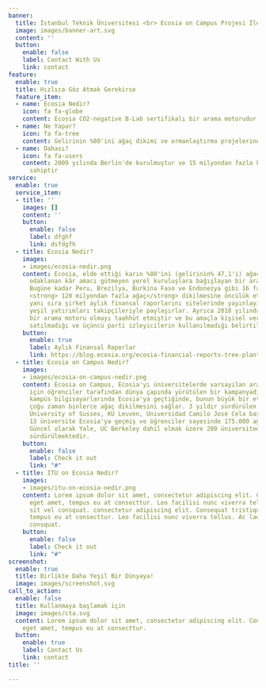 ```yaml
---
banner:
  title: İstanbul Teknik Üniversitesi <br> Ecosia on Campus Projesi İle Tanışıyor
  image: images/banner-art.svg
  content: ''
  button:
    enable: false
    label: Contact With Us
    link: contact
feature:
  enable: true
  title: Hızlıca Göz Atmak Gerekirse
  feature_item:
  - name: Ecosia Nedir?
    icon: fa fa-globe
    content: Ecosia CO2-negative B-Lab sertifikalı bir arama motorudur
  - name: Ne Yapar?
    icon: fa fa-tree
    content: Gelirinin %80'ini ağaç dikimi ve ormanlaştırma projelerine ayırır
  - name: Dahası?
    icon: fa fa-users
    content: 2009 yılında Berlin'de kurulmuştur ve 15 milyondan fazla kullanıcıya
      sahiptir
service:
  enable: true
  service_item:
  - title: ''
    images: []
    content: ''
    button:
      enable: false
      label: dfghf
      link: dsfdgfh
  - title: Ecosia Nedir?
    images:
    - images/ecosia-nedir.png
    content: Ecosia, elde ettiği karın %80'ini (gelirinin% 47,1'i) ağaçlandırmaya
      odaklanan kâr amacı gütmeyen yerel kuruluşlara bağışlayan bir arama motorudur.
      Bugüne kadar Peru, Brezilya, Burkina Faso ve Endonezya gibi 16 farklı ülkede
      <strong> 120 milyondan fazla ağaç</strong> dikilmesine öncülük etmiştir. Bunun
      yanı sıra şirket aylık finansal raporlarını sitelerinde yayınlayıp yaptıkları
      yeşil yatırımları takipçileriyle paylaşırlar. Ayrıca 2018 yılında gizlilik dostu
      bir arama motoru olmayı taahhüt etmiştir ve bu amaçla kişisel verilerin reklamverenlere
      satılmadığı ve üçüncü parti izleyicilerin kullanılmadığı belirtilmektedir.
    button:
      enable: true
      label: Aylık Finansal Raporlar
      link: https://blog.ecosia.org/ecosia-financial-reports-tree-planting-receipts/
  - title: Ecosia on Campus Nedir?
    images:
    - images/ecosia-on-campus-nedir.png
    content: Ecosia on Campus, Ecosia'yı üniversitelerde varsayılan arama motoru yapmak
      için öğrenciler tarafından dünya çapında yürütülen bir kampanyadır. Bir üniversite
      kampüs bilgisayarlarında Ecosia'ya geçtiğinde, bunun büyük bir etkisi olur ve
      çoğu zaman binlerce ağaç dikilmesini sağlar. 3 yıldır sürdürülen kampanyada
      University of Sussex, KU Leuven, Universidad Camilo José Cela başta olmak üzere
      13 üniversite Ecosia'ya geçmiş ve öğrenciler sayesinde 175.000 ağaç dikilmiştir.
      Güncel olarak Yale, UC Berkeley dahil olmak üzere 200 üniversitede kampanya
      sürdürülmektedir.
    button:
      enable: false
      label: Check it out
      link: "#"
  - title: ITU on Ecosia Nedir?
    images:
    - images/itu-on-ecosia-nedir.png
    content: Lorem ipsum dolor sit amet, consectetur adipiscing elit. Consequat tristique
      eget amet, tempus eu at consecttur. Leo facilisi nunc viverra tellus. Ac laoreet
      sit vel consquat. consectetur adipiscing elit. Consequat tristique eget amet,
      tempus eu at consecttur. Leo facilisi nunc viverra tellus. Ac laoreet sit vel
      consquat.
    button:
      enable: false
      label: Check it out
      link: "#"
screenshot:
  enable: true
  title: Birlikte Daha Yeşil Bir Dünyaya!
  image: images/screenshot.svg
call_to_action:
  enable: false
  title: Kullanmaya başlamak için
  image: images/cta.svg
  content: Lorem ipsum dolor sit amet, consectetur adipiscing elit. Consequat tristique
    eget amet, tempus eu at consecttur.
  button:
    enable: true
    label: Contact Us
    link: contact
title: ''

---
```

